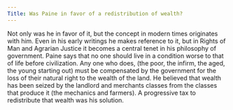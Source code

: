 ```yaml
---
Title: Was Paine in favor of a redistribution of wealth?
---
```


   Not only was he in favor of it, but the concept in modern times originates
   with him. Even in his early writings he makes reference to it, but in
   Rights of Man and Agrarian Justice it becomes a central tenet in his
   philosophy of government. Paine says that no one should live in a
   condition worse to that of life before civilization. Any one who does,
   (the poor, the infirm, the aged, the young starting out) must be
   compensated by the government for the loss of their natural right to the
   wealth of the land. He believed that wealth has been seized by the
   landlord and merchants classes from the classes that produce it (the
   mechanics and farmers). A progressive tax to redistribute that wealth was
   his solution.
